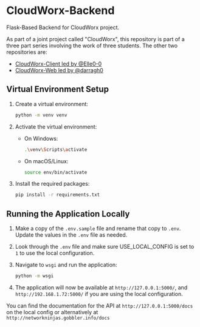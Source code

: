 # CloudWorx-Backend

Flask-Based Backend for CloudWorx project.

As part of a joint project called "CloudWorx", this repository is part of a three part series involving the work of three students.
The other two repositories are:

- [CloudWorx-Client led by @Elle0-0](https://github.com/Elle0-0/CloudWorx-Desktop-Client)
- [CloudWorx-Web led by @darragh0](https://github.com/darragh0/CloudWorx-WApp)

## Virtual Environment Setup

1. Create a virtual environment:

    ```bash
    python -m venv venv
    ```

2. Activate the virtual environment:
    - On Windows:

      ```bash
      .\venv\Scripts\activate
      ```

    - On macOS/Linux:

      ```bash
      source env/bin/activate
      ```

3. Install the required packages:

    ```bash
    pip install -r requirements.txt
    ```

## Running the Application Locally

1. Make a copy of the `.env.sample` file and rename that copy to `.env`. Update the values in the `.env` file as needed.

2. Look through the `.env` file and make sure USE_LOCAL_CONFIG is set to `1` to use the local configuration.

3. Navigate to `wsgi` and run the application:

    ```bash
    python -m wsgi
    ```

4. The application will now be available at `http://127.0.0.1:5000/`, and `http://192.168.1.72:5000/` if you are using the local configuration.

You can find the documentation for the API at `http://127.0.0.1:5000/docs` on the local config or alternatively at `http://networkninjas.gobbler.info/docs`
